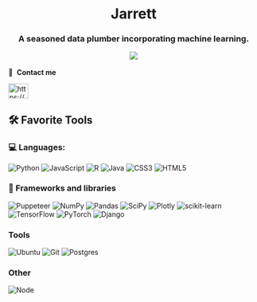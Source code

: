 <h1 align="center">Jarrett</h1>

<h3 align="center">A seasoned data plumber incorporating machine learning.

[![](https://road-to-kaggle-grandmaster.vercel.app/api/badges/dataranch/notebook)](https://www.kaggle.com/dataranch)

</h3>

🔗 &nbsp;**Contact me**
<p align="left">
<a href="https://www.kaggle.com/dataranch" target="blank"><img align="center" src="https://raw.githubusercontent.com/rahuldkjain/github-profile-readme-generator/master/src/images/icons/Social/kaggle.svg" alt="https://www.kaggle.com/efa2000" height="30" width="40" /></a>


## 🛠️ Favorite Tools

### 💻 Languages:

![Python](https://img.shields.io/badge/Python-FFD43B?style=plastic&logo=python&logoColor=blue)
![JavaScript](https://img.shields.io/badge/javascript-%23323330.svg?style=plastic&logo=javascript&logoColor=%23F7DF1E)
![R](https://img.shields.io/badge/R-276DC3?style=plastic&logo=r&logoColor=white)
![Java](https://img.shields.io/badge/java-%23ED8B00.svg?style=plastic&logo=java&logoColor=white) 
![CSS3](https://img.shields.io/badge/css3-%231572B6.svg?style=plastic&logo=css3&logoColor=white) 
![HTML5](https://img.shields.io/badge/html5-%23E34F26.svg?style=plastic&logo=html5&logoColor=white) 
<!-- ![C++](https://img.shields.io/badge/c++-%2300599C.svg?style=plastic&logo=c%2B%2B&logoColor=white) -->


### 🧰 Frameworks and libraries
![Puppeteer](https://img.shields.io/badge/Puppeteer-40B5A4?style=plastic&logo=Puppeteer&logoColor=white)
![NumPy](https://img.shields.io/badge/numpy-%23013243.svg?style=plastic&logo=numpy&logoColor=white) 
![Pandas](https://img.shields.io/badge/pandas-%23150458.svg?style=plastic&logo=pandas&logoColor=white) 
![SciPy](https://img.shields.io/badge/SciPy-%230C55A5.svg?style=plastic&logo=scipy&logoColor=%white) 
![Plotly](https://img.shields.io/badge/Plotly-%233F4F75.svg?style=plastic&logo=plotly&logoColor=white) 
![scikit-learn](https://img.shields.io/badge/scikit--learn-%23F7931E.svg?style=plastic&logo=scikit-learn&logoColor=white) 
![TensorFlow](https://img.shields.io/badge/TensorFlow-%23FF6F00.svg?style=plastic&logo=TensorFlow&logoColor=white) 
![PyTorch](https://img.shields.io/badge/PyTorch-%23EE4C2C.svg?style=plastic&logo=PyTorch&logoColor=white)
![Django](https://img.shields.io/badge/Django-092E20?style=plastic&logo=django&logoColor=green)

### Tools
![Ubuntu](https://img.shields.io/badge/Linux-FCC624?style=plastic&logo=linux&logoColor=black)
![Git](https://img.shields.io/badge/GIT-E44C30?style=plastic&logo=git&logoColor=white)
![Postgres](https://img.shields.io/badge/PostgreSQL-316192?style=plastic&logo=postgresql&logoColor=white)

### Other
![Node](https://img.shields.io/badge/Node.js-339933?style=plastic&logo=nodedotjs&logoColor=white)
